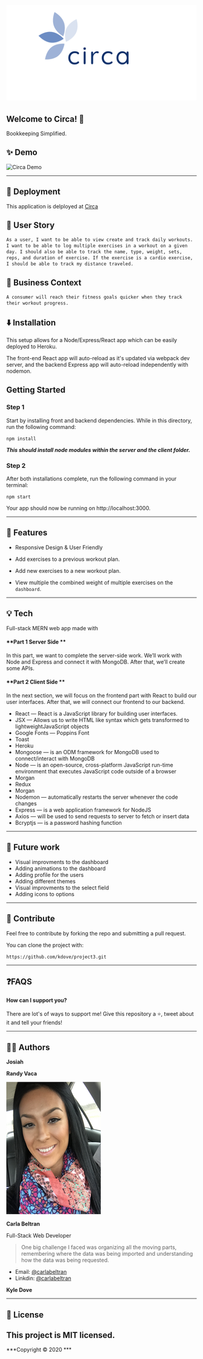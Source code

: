 # ![Logo][CircaLogo]
[CircaLogo]: https://github.com/kdove/project3/blob/master/client/public/assets/images/Logo/linkedin_banner_image_1.png?raw=true "Circa Logo"

## Welcome to Circa! 👋

Bookkeeping Simplified.

## ✨ Demo

![Circa Demo][demo]

[demo]: https://github.com/carlabeltran/Fitness-Tracker/blob/master/Develop/public/assets/images/Gym-Rat-Demo.gif?raw=true "Circa Demo"

-----

## 🚀 Deployment

This application is delployed at [Circa](https://eattburgerapp.herokuapp.com/)


## 📕 User Story

```
As a user, I want to be able to view create and track daily workouts. I want to be able to log multiple exercises in a workout on a given day. I should also be able to track the name, type, weight, sets, reps, and duration of exercise. If the exercise is a cardio exercise, I should be able to track my distance traveled.
```

## 💼 Business Context

```
A consumer will reach their fitness goals quicker when they track their workout progress.
```

## ⬇️️ Installation

This setup allows for a Node/Express/React app which can be easily deployed to Heroku.

The front-end React app will auto-reload as it's updated via webpack dev server, and the backend Express app will auto-reload independently with nodemon.

## Getting Started

### **Step 1**

Start by installing front and backend dependencies. While in this directory, run the following command:

```
npm install
```

***This should install node modules within the server and the client folder.***

### **Step 2**

After both installations complete, run the following command in your terminal:

```
npm start
```

Your app should now be running on http://localhost:3000. 


-----
## 🌈 Features

* Responsive Design & User Friendly

* Add exercises to a previous workout plan.

* Add new exercises to a new workout plan.

* View multiple the combined weight of multiple exercises on the `dashboard`.

*****

## 💡 Tech

Full-stack MERN web app made with 

#### **Part 1 Server Side **
In this part, we want to complete the server-side work. We’ll work with Node and Express and connect it with MongoDB. After that, we’ll create some APIs.

#### **Part 2 Client Side **
In the next section, we will focus on the frontend part with React to build our user interfaces. After that, we will connect our frontend to our backend.

* React — React is a JavaScript library for building user interfaces.
* JSX — Allows us to write HTML like syntax which gets transformed to lightweightJavaScript objects
* Google Fonts — Poppins Font
* Toast
* Heroku
* Mongoose — is an ODM framework for MongoDB used to connect/interact with MongoDB
* Node — is an open-source, cross-platform JavaScript run-time environment that executes JavaScript code outside of a browser
* Morgan
* Redux
* Morgan
* Nodemon — automatically restarts the server whenever the code changes
* Express — is a web application framework for NodeJS
* Axios — will be used to send requests to server to fetch or insert data
* Bcryptjs —  is a password hashing function
---

## 🔮 Future work

- Visual improvments to the dashboard
- Adding animations to the dashboard
- Adding profile for the users
- Adding different themes
- Visual improvments to the select field
- Adding icons to options

---

## 🤝 Contribute

Feel free to contribute by forking the repo and submitting a pull request.

You can clone the project with:
```
https://github.com/kdove/project3.git
```

----

## ❓FAQS

#### How can I support you?

There are lot's of ways to support me! Give this repository a ⭐, tweet about it and tell your friends!

___
## 👥👥 Authors

**Josiah**


**Randy Vaca**


![Profile Picture](https://github.com/carlabeltran/Eat-Da-Burger-/blob/master/public/img/profilepic250x350.png?raw=true)

**Carla Beltran**

Full-Stack Web Developer

> One big challenge I faced was organizing all the moving parts, remembering where the data was being imported and understanding how the data was being requested. 

- Email: [@carlabeltran](https://github.com/carlabeltran14@icloud.com)
- Linkdin: [@carlabeltran](https://github.com/carlabeltran)


**Kyle Dove**

----
## 📝 License

This project is MIT licensed.
---
***Copyright © 2020 ***
